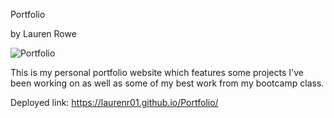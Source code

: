 Portfolio

by Lauren Rowe


![Portfolio](https://user-images.githubusercontent.com/78819957/130339977-bf402b27-af1c-460d-8932-d03d1a760749.PNG)

This is my personal portfolio website which features some projects I've been working on as well as some of my best work from my bootcamp class.

Deployed link: https://laurenr01.github.io/Portfolio/


